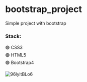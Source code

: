 # bootstrap_project
Simple project with bootstrap    
### Stack:        
:green_circle: CSS3    
:green_circle: HTML5    
:green_circle: Bootstrap4    


![96lyltBLo6](https://user-images.githubusercontent.com/86303341/139127028-0ca097b7-b9e2-4028-930f-e91f991e0e5b.gif)
